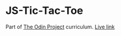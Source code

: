 # JS-Tic-Tac-Toe

Part of <a href="https://www.theodinproject.com/lessons/javascript-tic-tac-toe">The Odin Project</a> curriculum.
<a href="https://jacky32.github.io/JS-Tic-Tac-Toe/">Live link</a>
